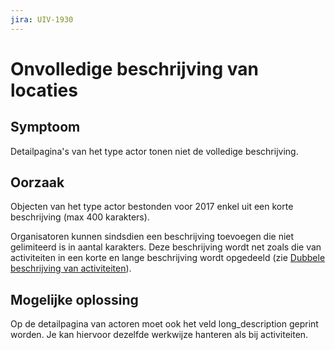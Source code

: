```yaml
---
jira: UIV-1930
---
```


# Onvolledige beschrijving van locaties

## Symptoom

Detailpagina's van het type actor tonen niet de volledige beschrijving.

## Oorzaak

Objecten van het type actor bestonden voor 2017 enkel uit een korte beschrijving (max 400 karakters).

Organisatoren kunnen sindsdien een beschrijving toevoegen die niet gelimiteerd is in aantal karakters. Deze beschrijving wordt net zoals die van activiteiten in een korte en lange beschrijving wordt opgedeeld (zie [Dubbele beschrijving van activiteiten](../korte-lange-beschrijving)).

## Mogelijke oplossing

Op de detailpagina van actoren moet ook het veld long_description geprint worden. Je kan hiervoor dezelfde werkwijze hanteren als bij activiteiten.
